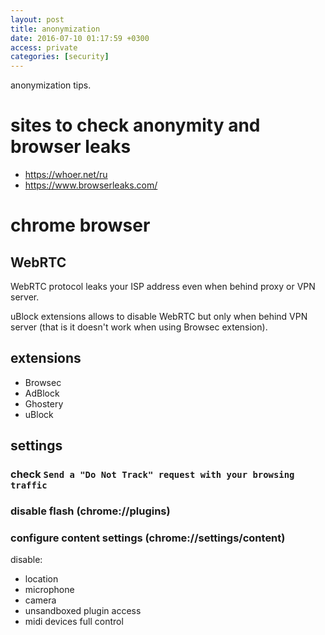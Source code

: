 ```yaml
---
layout: post
title: anonymization
date: 2016-07-10 01:17:59 +0300
access: private
categories: [security]
---
```


anonymization tips.

<!-- more -->

# sites to check anonymity and browser leaks

- <https://whoer.net/ru>
- <https://www.browserleaks.com/>

# chrome browser

## WebRTC

WebRTC protocol leaks your ISP address even when behind proxy or VPN server.

uBlock extensions allows to disable WebRTC but only when behind VPN server
(that is it doesn't work when using Browsec extension).

## extensions

- Browsec
- AdBlock
- Ghostery
- uBlock

## settings

### check `Send a "Do Not Track" request with your browsing traffic`

### disable flash (chrome://plugins)

### configure content settings (chrome://settings/content)

disable:

- location
- microphone
- camera
- unsandboxed plugin access
- midi devices full control

